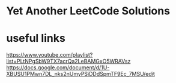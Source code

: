 # Yet Another LeetCode Solutions


# useful links
https://www.youtube.com/playlist?list=PLtNPgSbW9TX7acrQa2LeBAMGxO5WRAVsz
https://docs.google.com/document/d/1U-XBUSU1PMwn7DL_nks2nUmyPSiDDdSpmTF9Ec_7MSU/edit